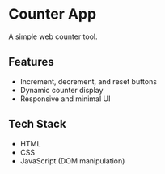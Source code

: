 # Counter App

A simple web counter tool.

## Features
- Increment, decrement, and reset buttons
- Dynamic counter display
- Responsive and minimal UI

## Tech Stack
- HTML
- CSS
- JavaScript (DOM manipulation)
